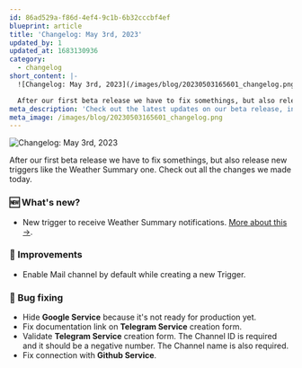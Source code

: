 ```yaml
---
id: 86ad529a-f86d-4ef4-9c1b-6b32cccbf4ef
blueprint: article
title: 'Changelog: May 3rd, 2023'
updated_by: 1
updated_at: 1683130936
category:
  - changelog
short_content: |-
  ![Changelog: May 3rd, 2023](/images/blog/20230503165601_changelog.png)

  After our first beta release we have to fix somethings, but also release new triggers like the Weather Summary one. Check out all the changes we made today.
meta_description: 'Check out the latest updates on our beta release, including a new Weather Summary trigger and bug fixes for Google, Telegram, and Github services.'
meta_image: /images/blog/20230503165601_changelog.png
---
```

![Changelog: May 3rd, 2023](/images/blog/20230503165601_changelog.png)

After our first beta release we have to fix somethings, but also release new triggers like the Weather Summary one. Check out all the changes we made today.

### 🆕 What's new?
- New trigger to receive Weather Summary notifications. [More about this →](/blog/weather-summary-notification).

### 💅 Improvements
- Enable Mail channel by default while creating a new Trigger.

### 🐛 Bug fixing
- Hide **Google Service** because it's not ready for production yet.
- Fix documentation link on **Telegram Service** creation form.
- Validate **Telegram Service** creation form. The Channel ID is required and it should be a negative number. The Channel name is also required.
- Fix connection with **Github Service**.